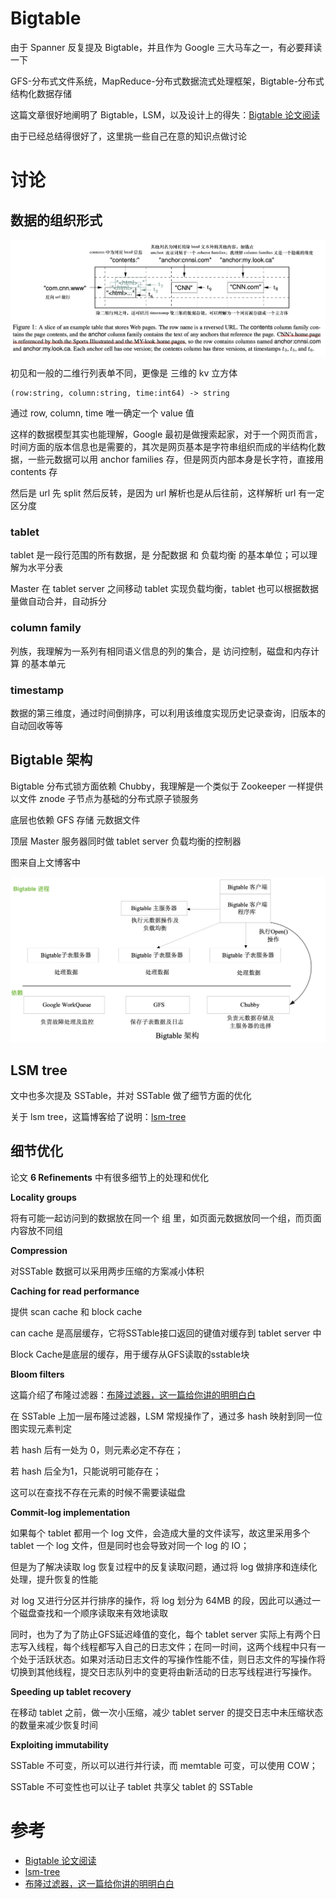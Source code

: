 # Bigtable

由于 Spanner 反复提及 Bigtable，并且作为 Google 三大马车之一，有必要拜读一下

GFS-分布式文件系统，MapReduce-分布式数据流式处理框架，Bigtable-分布式结构化数据存储

这篇文章很好地阐明了 Bigtable，LSM，以及设计上的得失：[Bigtable 论文阅读](https://spongecaptain.cool/post/paper/bigtable/)

由于已经总结得很好了，这里挑一些自己在意的知识点做讨论

# 讨论

## 数据的组织形式

![image-20220113205037468](./img/image-20220113205037468.png)

初见和一般的二维行列表单不同，更像是 三维的 kv 立方体

```
(row:string, column:string, time:int64) -> string
```

通过 row, column, time 唯一确定一个 value 值

这样的数据模型其实也能理解，Google 最初是做搜索起家，对于一个网页而言，时间方面的版本信息也是需要的，其次是网页基本是字符串组织而成的半结构化数据，一些元数据可以用 anchor families 存，但是网页内部本身是长字符，直接用 contents 存

然后是 url 先 split 然后反转，是因为 url 解析也是从后往前，这样解析 url 有一定区分度

### tablet

tablet 是一段行范围的所有数据，是 分配数据 和 负载均衡 的基本单位；可以理解为水平分表

Master 在 tablet server 之间移动 tablet 实现负载均衡，tablet 也可以根据数据量做自动合并，自动拆分

### column family

列族，我理解为一系列有相同语义信息的列的集合，是 访问控制，磁盘和内存计算 的基本单元

### timestamp

数据的第三维度，通过时间倒排序，可以利用该维度实现历史记录查询，旧版本的自动回收等等

## Bigtable 架构

Bigtable 分布式锁方面依赖 Chubby，我理解是一个类似于 Zookeeper 一样提供以文件 znode 子节点为基础的分布式原子锁服务

底层也依赖 GFS 存储 元数据文件

顶层 Master 服务器同时做 tablet server 负载均衡的控制器

图来自上文博客中

![image-20200725100355004](./img/image-20200725100355004.png)

## LSM tree

文中也多次提及 SSTable，并对 SSTable 做了细节方面的优化

关于 lsm tree，这篇博客给了说明：[lsm-tree](https://zhuanlan.zhihu.com/p/38810568)

## 细节优化

论文 **6 Refinements** 中有很多细节上的处理和优化

**Locality groups**

将有可能一起访问到的数据放在同一个 组 里，如页面元数据放同一个组，而页面内容放不同组

**Compression**

对SSTable 数据可以采用两步压缩的方案减小体积

**Caching for read performance**

提供 scan cache 和 block cache

can cache 是高层缓存，它将SSTable接口返回的键值对缓存到 tablet server 中

Block Cache是底层的缓存，用于缓存从GFS读取的sstable块

**Bloom filters**

这篇介绍了布隆过滤器：[布隆过滤器，这一篇给你讲的明明白白](https://developer.aliyun.com/article/773205)

在 SSTable 上加一层布隆过滤器，LSM 常规操作了，通过多 hash 映射到同一位图实现元素判定

若 hash 后有一处为 0，则元素必定不存在；

若 hash 后全为1，只能说明可能存在；

这可以在查找不存在元素的时候不需要读磁盘

**Commit-log implementation**

如果每个 tablet 都用一个 log 文件，会造成大量的文件读写，故这里采用多个 tablet 一个 log 文件，但是同时也会导致对同一个 log 的 IO；

但是为了解决读取 log 恢复过程中的反复读取问题，通过将 log 做排序和连续化处理，提升恢复的性能

对 log 又进行分区并行排序的操作，将 log 划分为 64MB 的段，因此可以通过一个磁盘查找和一个顺序读取来有效地读取

同时，也为了为了防止GFS延迟峰值的变化，每个 tablet server 实际上有两个日志写入线程，每个线程都写入自己的日志文件；在同一时间，这两个线程中只有一个处于活跃状态。如果对活动日志文件的写操作性能不佳，则日志文件的写操作将切换到其他线程，提交日志队列中的变更将由新活动的日志写线程进行写操作。

**Speeding up tablet recovery**

在移动 tablet 之前，做一次小压缩，减少 tablet server 的提交日志中未压缩状态的数量来减少恢复时间

**Exploiting immutability**

SSTable 不可变，所以可以进行并行读，而 memtable 可变，可以使用 COW；

SSTable 不可变性也可以让子 tablet 共享父 tablet 的 SSTable

# 参考

- [Bigtable 论文阅读](https://spongecaptain.cool/post/paper/bigtable/)
- [lsm-tree](https://zhuanlan.zhihu.com/p/38810568)
- [布隆过滤器，这一篇给你讲的明明白白](https://developer.aliyun.com/article/773205)

